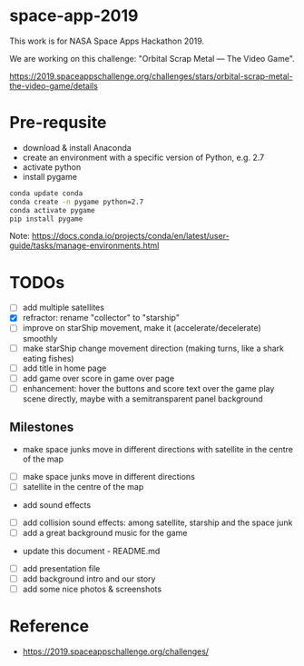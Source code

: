 # space-app-2019

This work is for NASA Space Apps Hackathon 2019. 

We are working on this challenge: "Orbital Scrap Metal — The Video Game".

https://2019.spaceappschallenge.org/challenges/stars/orbital-scrap-metal-the-video-game/details

# Pre-requsite
* download & install Anaconda
* create an environment with a specific version of Python, e.g. 2.7
* activate python
* install pygame
```bash
conda update conda
conda create -n pygame python=2.7
conda activate pygame
pip install pygame
```

Note: https://docs.conda.io/projects/conda/en/latest/user-guide/tasks/manage-environments.html

# TODOs
- [ ] add multiple satellites
- [x] refractor: rename "collector" to "starship"
- [ ] improve on starShip movement, make it (accelerate/decelerate) smoothly
- [ ] make starShip change movement direction (making turns, like a shark eating fishes)
- [ ] add title in home page
- [ ] add game over score in game over page
- [ ] enhancement: hover the buttons and score text over the game play scene directly, maybe with a semitransparent panel background

## Milestones
* make space junks move in different directions with satellite in the centre of the map
- [ ] make space junks move in different directions
- [ ] satellite in the centre of the map

* add sound effects
- [ ] add collision sound effects: among satellite, starship and the space junk
- [ ] add a great background music for the game

* update this document - README.md
- [ ] add presentation file
- [ ] add background intro and our story
- [ ] add some nice photos & screenshots

# Reference
* https://2019.spaceappschallenge.org/challenges/
